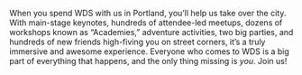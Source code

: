 When you spend WDS with us in Portland, you’ll help us take over the city. With main-stage keynotes, hundreds of attendee-led meetups, dozens of workshops known as “Academies,” adventure activities, two big parties, and hundreds of new friends high-fiving you on street corners, it’s a truly immersive and awesome experience. Everyone who comes to WDS is a big part of everything that happens, and the only thing missing is _you_. Join us!



